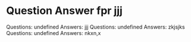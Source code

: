 Question Answer fpr jjj 
=======
Questions: undefined 
Answers: jjj 
Questions: undefined 
Answers: zkjsjks 
Questions: undefined 
Answers: nkxn,x 
